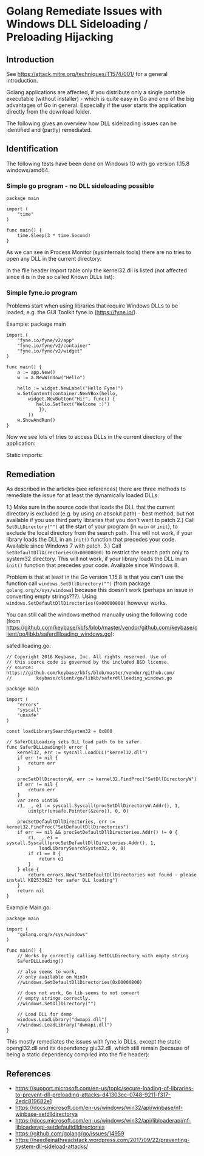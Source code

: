 # Golang Remediate Issues with Windows DLL Sideloading / Preloading Hijacking

## Introduction

See <https://attack.mitre.org/techniques/T1574/001/> for a general introduction.

Golang applications are affected, if you distribute only a single portable executable (without installer) - which is quite easy in Go and one of the big advantages of Go in general. Especially if the user starts the application directly from the download folder.

The following gives an overview how DLL sideloading issues can be identified and (partly) remediated.

## Identification
The following tests have been done on Windows 10 with go version 1.15.8 windows/amd64.

### Simple go program - no DLL sideloading possible
 
    package main 
    
    import ( 
        "time" 
    ) 
    
    func main() { 
        time.Sleep(3 * time.Second) 
    }
 
As we can see in Process Monitor (sysinternals tools) there are no tries to open any DLL in the current directory: 


In the file header import table only the kernel32.dll is listed (not affected since it is in the so called Known DLLs list): 


### Simple fyne.io program 

Problems start when using libraries that require Windows DLLs to be loaded, e.g. the GUI Toolkit fyne.io (<https://fyne.io/>).

Example:
    package main 
    
    import ( 
        "fyne.io/fyne/v2/app" 
        "fyne.io/fyne/v2/container" 
        "fyne.io/fyne/v2/widget" 
    ) 
    
    func main() { 
        a := app.New() 
        w := a.NewWindow("Hello") 
        
        hello := widget.NewLabel("Hello Fyne!") 
        w.SetContent(container.NewVBox(hello, 
            widget.NewButton("Hi!", func() { 
               hello.SetText("Welcome :)") 
                }), 
            )) 
        w.ShowAndRun() 
    } 

Now we see lots of tries to access DLLs in the current directory of the application: 
 
 
Static imports: 
 
 
 
## Remediation 

As described in the articles (see references) there are three methods to remediate the issue for at least the dynamically loaded DLLs:

1.) Make sure in the source code that loads the DLL that the current directory is excluded (e.g. by using an absolut path) - best method, but not available if you use third party libraries that you don't want to patch
2.) Call `SetDLLDirectory("")` at the start of your program (in `main` or `init`), to exclude the local directory from the search path. This will not work, if your library loads the DLL in an `init()` function that precedes your code. Available since Windows 7 with patch.
3.) Call `SetDefaultDllDirectories(0x00000800)` to restrict the search path only to system32 directory. This will not work, if your library loads the DLL in an `init()` function that precedes your code. Available since Windows 8.

Problem is that at least in the Go version 1.15.8 is that you can't use the function call `windows.SetDllDirectory("")` (from package `golang.org/x/sys/windows`) because this doesn't work (perhaps an issue in converting empty strings???). Using `windows.SetDefaultDllDirectories(0x00000800)` however works.

You can still call the windows method manually using the following code (from <https://github.com/keybase/kbfs/blob/master/vendor/github.com/keybase/client/go/libkb/saferdllloading_windows.go>):

safedllloading.go: 

    // Copyright 2016 Keybase, Inc. All rights reserved. Use of
    // this source code is governed by the included BSD license.
    // source: https://github.com/keybase/kbfs/blob/master/vendor/github.com/
    //         keybase/client/go/libkb/saferdllloading_windows.go

    package main

    import (
        "errors"
        "syscall"
        "unsafe"
    )

    const loadLibrarySearchSystem32 = 0x800

    // SaferDLLLoading sets DLL load path to be safer.
    func SaferDLLLoading() error {
        kernel32, err := syscall.LoadDLL("kernel32.dll")
        if err != nil {
            return err
        }

        procSetDllDirectoryW, err := kernel32.FindProc("SetDllDirectoryW")
        if err != nil {
            return err
        }
        var zero uint16
        r1, _, e1 := syscall.Syscall(procSetDllDirectoryW.Addr(), 1,
            uintptr(unsafe.Pointer(&zero)), 0, 0)

        procSetDefaultDllDirectories, err := kernel32.FindProc("SetDefaultDllDirectories")
        if err == nil && procSetDefaultDllDirectories.Addr() != 0 {
            r1, _, e1 = syscall.Syscall(procSetDefaultDllDirectories.Addr(), 1,
                loadLibrarySearchSystem32, 0, 0)
            if r1 == 0 {
                return e1
            }
        } else {
            return errors.New("SetDefaultDllDirectories not found - please install KB2533623 for safer DLL loading")
        }
        return nil
    }



Example Main.go: 

    package main

    import (
        "golang.org/x/sys/windows"
    )

    func main() {
        // Works by correctly calling SetDLLDirectory with empty string
        SaferDLLLoading()

        // also seems to work,
        // only available on Win8+
        //windows.SetDefaultDllDirectories(0x00000800)

        // does not work, Go lib seems to not convert
        // empty strings correctly.
        //windows.SetDllDirectory("")

        // Load DLL for demo
        windows.LoadLibrary("dwmapi.dll")
        //windows.LoadLibrary("dwmapi.dll")
    }


This mostly remediates the issues with fyne.io DLLs, except the static opengl32.dll and its dependency glu32.dll, which still remain (because of being a static dependency compiled into the file header):
 

## References

* <https://support.microsoft.com/en-us/topic/secure-loading-of-libraries-to-prevent-dll-preloading-attacks-d41303ec-0748-9211-f317-2edc819682e1>
* <https://docs.microsoft.com/en-us/windows/win32/api/winbase/nf-winbase-setdlldirectorya>
* <https://docs.microsoft.com/en-us/windows/win32/api/libloaderapi/nf-libloaderapi-setdefaultdlldirectories>
* <https://github.com/golang/go/issues/14959>
* <https://needleinathreadstack.wordpress.com/2017/09/22/preventing-system-dll-sideload-attacks/>